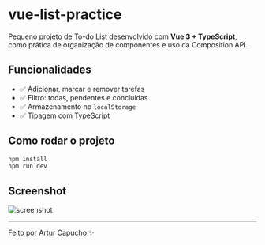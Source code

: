 # vue-list-practice

Pequeno projeto de To-do List desenvolvido com **Vue 3 + TypeScript**, como prática de organização de componentes e uso da Composition API.

## Funcionalidades
- ✅ Adicionar, marcar e remover tarefas
- ✅ Filtro: todas, pendentes e concluídas
- ✅ Armazenamento no `localStorage`
- ✅ Tipagem com TypeScript

## Como rodar o projeto

```bash
npm install
npm run dev
```

## Screenshot
![screenshot](https://dummyimage.com/600x300/cccccc/000000&text=Vue+To-do+List)

---

Feito por Artur Capucho ✨
